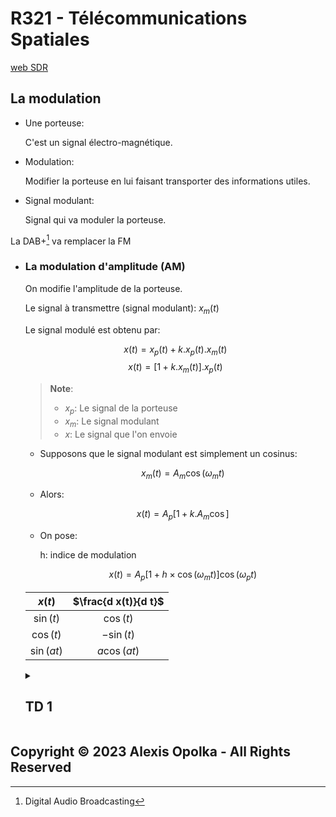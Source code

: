 # R321 - Télécommunications Spatiales

[web SDR](https://websdr.org)

## La modulation

- Une porteuse:

  C'est un signal électro-magnétique.

- Modulation:

  Modifier la porteuse en lui faisant transporter des informations utiles.

- Signal modulant:

  Signal qui va moduler la porteuse.

La DAB+[^1] va remplacer la FM

[^1]: Digital Audio Broadcasting

- ### La modulation d'amplitude (AM)

  On modifie l'amplitude de la porteuse.

  Le signal à transmettre (signal modulant): $x_m(t)$

  Le signal modulé est obtenu par:

    $$x(t) = x_p(t) + k . x_p(t) . x_m(t)$$
    $$x(t) = [1 + k . x_m(t)] . x_p(t)$$

  > **Note**:
  >
  > - $x_p$: Le signal de la porteuse
  > - $x_m$: Le signal modulant
  > - $x$: Le signal que l'on envoie

  - Supposons que le signal modulant est simplement un cosinus:

     $$x_m(t) = A_m \cos(\omega_m t) $$

  - Alors:

     $$x(t) = A_p [1 + k . A_m \cos]$$

  - On pose:

     h: indice de modulation

     $$x(t) = A_p [1 + h \times \cos(\omega_m t)] \cos(\omega_p t)$$

  | $x(t)$     | $\frac{d x(t)}{d t}$ |
  | :--------: | :------------------: |
  | $\sin(t)$  | $\cos(t)$            |
  | $\cos(t)$  | $-\sin(t)$           |
  | $\sin(at)$ | $a\cos(at)$          |

  <details>
  <summary>

  ## TD 1

  </summary>

  Soit un signal modulant: $x_m(t) = 2 \cos(2 \pi \times 500 t)$  
  Soit une porteuse: $x_p(t) = 3 \cos(2 \pi \times 100 000 t)$

  1. Donner $x(t)$ avec $h=0.5$ (AM)

     $$x(t) = A_p [1 + h \times \cos(\omega_m t)] \cos(\omega_p t)$$
     $$     = 3 [1 + 0.5 \times \cos(2 \pi \times 500 t)] \cos(2 \pi \times 100 000 t)$$
     $$     = [3 + 1.5 \times \cos(2 \pi \times 500 t)] \cos(2 \pi \times 100 000 t)$$
     $$     = 3 \cos(2\pi \times 100 000 t) + 1.5 \cos(2\pi \times 100 000 t) \cos(2\pi \times 500 t)$$
     $$     = 3 \cos(2\pi \times 100 000 t) + 0.75 \cos(2\pi \times 100 500 t) + 0.75 \cos(2\pi \times 99 500 t)$$

  2. Donner la représentation spectrale de $x_m, x_p$ et $x$.

  TODO: Create spectre graphs of $x_m, x_p$ and $x$.

  </details>

## Copyright &copy; 2023 Alexis Opolka - All Rights Reserved
